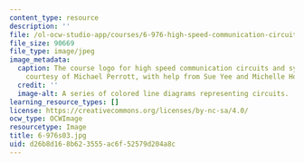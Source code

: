 ```yaml
---
content_type: resource
description: ''
file: /ol-ocw-studio-app/courses/6-976-high-speed-communication-circuits-and-systems-spring-2003/d26b8d168b623555ac6f52579d204a8c_6-976s03.jpg
file_size: 90669
file_type: image/jpeg
image_metadata:
  caption: The course logo for high speed communication circuits and systems. (Image
    courtesy of Michael Perrott, with help from Sue Yee and Michelle Ho.)
  credit: ''
  image-alt: A series of colored line diagrams representing circuits.
learning_resource_types: []
license: https://creativecommons.org/licenses/by-nc-sa/4.0/
ocw_type: OCWImage
resourcetype: Image
title: 6-976s03.jpg
uid: d26b8d16-8b62-3555-ac6f-52579d204a8c
---
```

